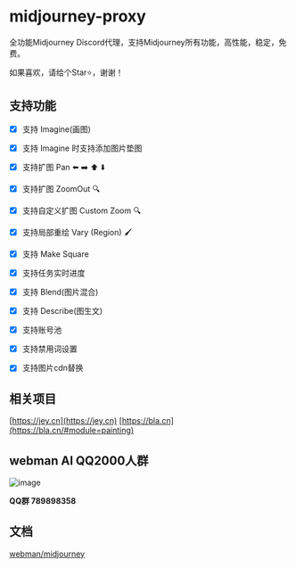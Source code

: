# midjourney-proxy
全功能Midjourney Discord代理，支持Midjourney所有功能，高性能，稳定，免费。

如果喜欢，请给个Star⭐️，谢谢！

## 支持功能

- [x] 支持 Imagine(画图)
- [x] 支持 Imagine 时支持添加图片垫图
- [x] 支持扩图 Pan ⬅️ ➡️ ⬆️ ⬇️
- [x] 支持扩图 ZoomOut 🔍
- [x] 支持自定义扩图 Custom Zoom 🔍
- [x] 支持局部重绘 Vary (Region) 🖌
- [x] 支持 Make Square
- [x] 支持任务实时进度
- [x] 支持 Blend(图片混合)
- [x] 支持 Describe(图生文)
- [x] 支持账号池
- [x] 支持禁用词设置
- [x] 支持图片cdn替换


## 相关项目
[https://jey.cn](https://jey.cn)
[https://bla.cn](https://bla.cn/#module=painting)


## webman AI QQ2000人群
![image](https://github.com/webman-php/midjourney-proxy/assets/6073368/7b7aa50c-9f4b-4825-95a5-d034ce8f54fa)

**QQ群 789898358**

## 文档
[webman/midjourney](https://www.workerman.net/plugin/159)
